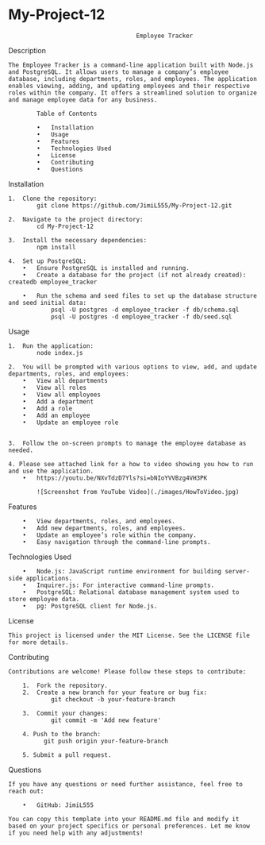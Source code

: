 # My-Project-12


                                        Employee Tracker


Description

    The Employee Tracker is a command-line application built with Node.js and PostgreSQL. It allows users to manage a company’s employee database, including departments, roles, and employees. The application enables viewing, adding, and updating employees and their respective roles within the company. It offers a streamlined solution to organize and manage employee data for any business.

            Table of Contents

	        •	Installation
	        •	Usage
	        •	Features
	        •	Technologies Used
	        •	License
	        •	Contributing
	        •	Questions

Installation

	1.	Clone the repository:
            git clone https://github.com/JimiL555/My-Project-12.git

    2.	Navigate to the project directory:
            cd My-Project-12
    
    3.	Install the necessary dependencies:
            npm install

    4.	Set up PostgreSQL:
	    •	Ensure PostgreSQL is installed and running.
	    •	Create a database for the project (if not already created): createdb employee_tracker
        
        •	Run the schema and seed files to set up the database structure and seed initial data:
                psql -U postgres -d employee_tracker -f db/schema.sql
                psql -U postgres -d employee_tracker -f db/seed.sql

Usage

    1.	Run the application:
            node index.js

    2.	You will be prompted with various options to view, add, and update departments, roles, and employees:
	    •	View all departments
	    •	View all roles
	    •	View all employees
	    •	Add a department
	    •	Add a role
	    •	Add an employee
	    •	Update an employee role


	3.	Follow the on-screen prompts to manage the employee database as needed.

	4. Please see attached link for a how to video showing you how to run and use the application.
		•	https://youtu.be/NXvTdzD7Yls?si=bNIoYVVBzg4VH3PK
		
			![Screenshot from YouTube Video](./images/HowToVideo.jpg)

Features

        •	View departments, roles, and employees.
	    •	Add new departments, roles, and employees.
	    •	Update an employee’s role within the company.
	    •	Easy navigation through the command-line prompts.


Technologies Used

	    •	Node.js: JavaScript runtime environment for building server-side applications.
	    •	Inquirer.js: For interactive command-line prompts.
	    •	PostgreSQL: Relational database management system used to store employee data.
	    •	pg: PostgreSQL client for Node.js.


License

    This project is licensed under the MIT License. See the LICENSE file for more details.

Contributing

    Contributions are welcome! Please follow these steps to contribute:

	    1.	Fork the repository.
	    2.	Create a new branch for your feature or bug fix:
                git checkout -b your-feature-branch

        3.	Commit your changes:
                git commit -m 'Add new feature'

        4. Push to the branch:
              git push origin your-feature-branch

        5. Submit a pull request.

Questions

    If you have any questions or need further assistance, feel free to reach out:

	    •	GitHub: JimiL555

    You can copy this template into your README.md file and modify it based on your project specifics or personal preferences. Let me know if you need help with any adjustments!